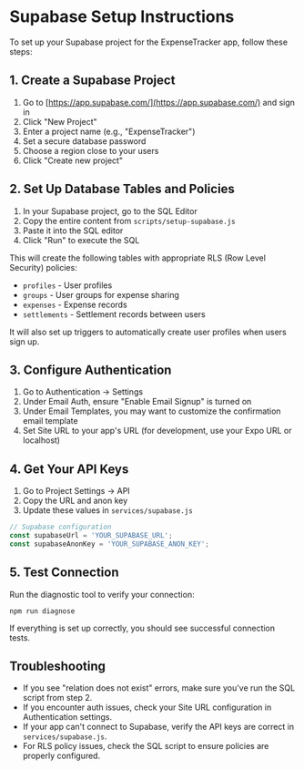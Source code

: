 # Supabase Setup Instructions

To set up your Supabase project for the ExpenseTracker app, follow these steps:

## 1. Create a Supabase Project

1. Go to [https://app.supabase.com/](https://app.supabase.com/) and sign in
2. Click "New Project"
3. Enter a project name (e.g., "ExpenseTracker")
4. Set a secure database password
5. Choose a region close to your users
6. Click "Create new project"

## 2. Set Up Database Tables and Policies

1. In your Supabase project, go to the SQL Editor
2. Copy the entire content from `scripts/setup-supabase.js`
3. Paste it into the SQL editor
4. Click "Run" to execute the SQL

This will create the following tables with appropriate RLS (Row Level Security) policies:
- `profiles` - User profiles
- `groups` - User groups for expense sharing
- `expenses` - Expense records
- `settlements` - Settlement records between users

It will also set up triggers to automatically create user profiles when users sign up.

## 3. Configure Authentication

1. Go to Authentication → Settings
2. Under Email Auth, ensure "Enable Email Signup" is turned on
3. Under Email Templates, you may want to customize the confirmation email template
4. Set Site URL to your app's URL (for development, use your Expo URL or localhost)

## 4. Get Your API Keys

1. Go to Project Settings → API
2. Copy the URL and anon key
3. Update these values in `services/supabase.js`

```javascript
// Supabase configuration
const supabaseUrl = 'YOUR_SUPABASE_URL';
const supabaseAnonKey = 'YOUR_SUPABASE_ANON_KEY';
```

## 5. Test Connection

Run the diagnostic tool to verify your connection:

```
npm run diagnose
```

If everything is set up correctly, you should see successful connection tests.

## Troubleshooting

- If you see "relation does not exist" errors, make sure you've run the SQL script from step 2.
- If you encounter auth issues, check your Site URL configuration in Authentication settings.
- If your app can't connect to Supabase, verify the API keys are correct in `services/supabase.js`.
- For RLS policy issues, check the SQL script to ensure policies are properly configured. 